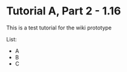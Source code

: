 # Tutorial A, Part 2 - 1.16

This is a test tutorial for the wiki prototype

List:
- A
- B
- C

```file:src/main/java/org/quiltmc/wiki/tutorial_a/part2/File.java
```

```file:src/main/java/org/quiltmc/wiki/tutorial_a/part2/File2.java@Region
```